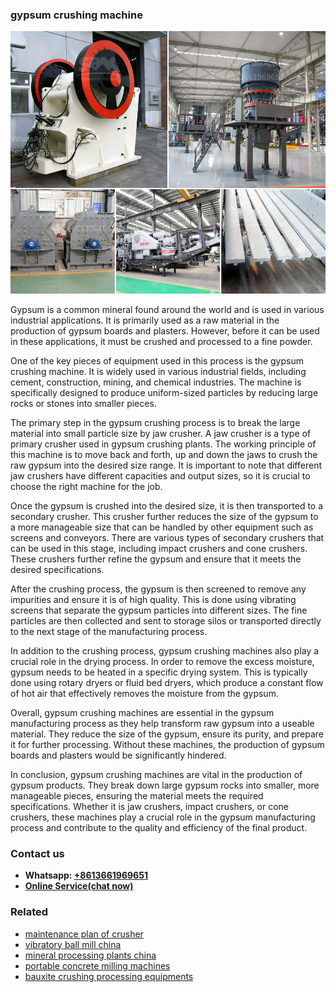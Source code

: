 <h3>gypsum crushing machine</h3><img src='1708589591.jpg' alt=''><p>Gypsum is a common mineral found around the world and is used in various industrial applications. It is primarily used as a raw material in the production of gypsum boards and plasters. However, before it can be used in these applications, it must be crushed and processed to a fine powder.</p><p>One of the key pieces of equipment used in this process is the gypsum crushing machine. It is widely used in various industrial fields, including cement, construction, mining, and chemical industries. The machine is specifically designed to produce uniform-sized particles by reducing large rocks or stones into smaller pieces.</p><p>The primary step in the gypsum crushing process is to break the large material into small particle size by jaw crusher. A jaw crusher is a type of primary crusher used in gypsum crushing plants. The working principle of this machine is to move back and forth, up and down the jaws to crush the raw gypsum into the desired size range. It is important to note that different jaw crushers have different capacities and output sizes, so it is crucial to choose the right machine for the job.</p><p>Once the gypsum is crushed into the desired size, it is then transported to a secondary crusher. This crusher further reduces the size of the gypsum to a more manageable size that can be handled by other equipment such as screens and conveyors. There are various types of secondary crushers that can be used in this stage, including impact crushers and cone crushers. These crushers further refine the gypsum and ensure that it meets the desired specifications.</p><p>After the crushing process, the gypsum is then screened to remove any impurities and ensure it is of high quality. This is done using vibrating screens that separate the gypsum particles into different sizes. The fine particles are then collected and sent to storage silos or transported directly to the next stage of the manufacturing process.</p><p>In addition to the crushing process, gypsum crushing machines also play a crucial role in the drying process. In order to remove the excess moisture, gypsum needs to be heated in a specific drying system. This is typically done using rotary dryers or fluid bed dryers, which produce a constant flow of hot air that effectively removes the moisture from the gypsum.</p><p>Overall, gypsum crushing machines are essential in the gypsum manufacturing process as they help transform raw gypsum into a useable material. They reduce the size of the gypsum, ensure its purity, and prepare it for further processing. Without these machines, the production of gypsum boards and plasters would be significantly hindered.</p><p>In conclusion, gypsum crushing machines are vital in the production of gypsum products. They break down large gypsum rocks into smaller, more manageable pieces, ensuring the material meets the required specifications. Whether it is jaw crushers, impact crushers, or cone crushers, these machines play a crucial role in the gypsum manufacturing process and contribute to the quality and efficiency of the final product.</p><h3>Contact us</h3><ul><li><strong>Whatsapp:&nbsp;<a href="https://wa.me/8613661969651">+8613661969651</a></strong></li><li><a href="https://swt.shibang-china.com/?git&amp;zhl&amp;gypsum crushing machine"><strong>Online Service(chat now)</strong></a></li></ul><h3>Related</h3><ul><li><a href='maintenance plan of crusher.md'>maintenance plan of crusher</a></li><li><a href='vibratory ball mill china.md'>vibratory ball mill china</a></li><li><a href='mineral processing plants china.md'>mineral processing plants china</a></li><li><a href='portable concrete milling machines.md'>portable concrete milling machines</a></li><li><a href='bauxite crushing processing equipments.md'>bauxite crushing processing equipments</a></li></ul>